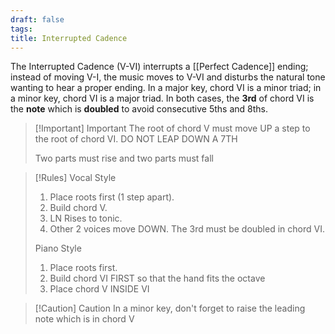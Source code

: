 ```yaml
---
draft: false
tags:
title: Interrupted Cadence
---
```

The Interrupted Cadence (V-VI) interrupts a [[Perfect Cadence]] ending; instead of moving V-I, the music moves to V-VI and disturbs the natural tone wanting to hear a proper ending. In a major key, chord VI is a minor triad; in a minor key, chord VI is a major triad. In both cases, the **3rd** of chord VI is the **note** which is **doubled** to avoid consecutive 5ths and 8ths. 

> [!Important] Important
> The root of chord V must move UP a step to the root of chord VI.
> DO NOT LEAP DOWN A 7TH
>  
> Two parts must rise and two parts must fall

> [!Rules]
> Vocal Style
> 	1. Place roots first (1 step apart).
> 	2. Build chord V.
> 	3. LN Rises to tonic.
> 	4. Other 2 voices move DOWN. The 3rd must be doubled in chord VI.
> 
> Piano Style
> 	1. Place roots first.
> 	2. Build chord VI FIRST so that the hand fits the octave
> 	3. Place chord V INSIDE VI

> [!Caution] Caution
In a minor key, don't forget to raise the leading note which is in chord V
